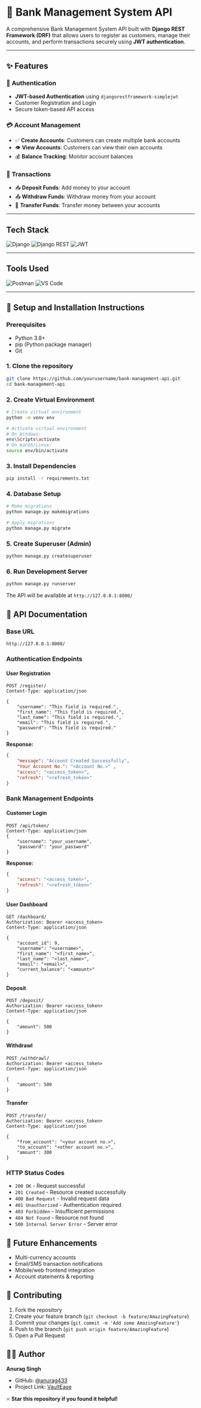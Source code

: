 # 🏦 Bank Management System API

A comprehensive Bank Management System API built with **Django REST Framework (DRF)** that allows users to register as customers, manage their accounts, and perform transactions securely using **JWT authentication**.

---

## ✨ Features

### 🔐 **Authentication**
- **JWT-based Authentication** using `djangorestframework-simplejwt`
- Customer Registration and Login
- Secure token-based API access

### 💳 **Account Management**
- ✅ **Create Accounts**: Customers can create multiple bank accounts
- 👁️ **View Accounts**: Customers can view their own accounts
- 💰 **Balance Tracking**: Monitor account balances

### 💸 **Transactions**
- 📥 **Deposit Funds**: Add money to your account
- 📤 **Withdraw Funds**: Withdraw money from your account
- 🔄 **Transfer Funds**: Transfer money between your accounts
---

## Tech Stack

![Django](https://img.shields.io/badge/DJANGO-092E20?style=for-the-badge&logo=django&logoColor=white)
![Django REST](https://img.shields.io/badge/DJANGO%20REST-FF0000?style=for-the-badge&logo=django&logoColor=white)
![JWT](https://img.shields.io/badge/JWT-000000?style=for-the-badge&logo=jwt&logoColor=white)

---

## Tools Used

![Postman](https://img.shields.io/badge/POSTMAN-FF6C37?style=for-the-badge&logo=postman&logoColor=white)
![VS Code](https://img.shields.io/badge/VISUAL%20STUDIO%20CODE-0078d7?style=for-the-badge&logo=visual-studio-code&logoColor=white)

---

## 🚀 Setup and Installation Instructions

### Prerequisites
- Python 3.8+
- pip (Python package manager)
- Git

### 1. Clone the repository
```bash
git clone https://github.com/yourusername/bank-management-api.git
cd bank-management-api
```
### **2. Create Virtual Environment**
```bash
# Create virtual environment
python -m venv env

# Activate virtual environment
# On Windows:
env\Scripts\activate
# On macOS/Linux:
source env/bin/activate
```

### **3. Install Dependencies**
```bash
pip install -r requirements.txt
```

### **4. Database Setup**
```bash
# Make migrations
python manage.py makemigrations

# Apply migrations
python manage.py migrate
```

### **5. Create Superuser (Admin)**
```bash
python manage.py createsuperuser
```

### **6. Run Development Server**
```bash
python manage.py runserver
```

The API will be available at `http://127.0.0.1:8000/`

## 📖 API Documentation

### **Base URL**
```
http://127.0.0.1:8000/
```

### **Authentication Endpoints**

#### **User Registration**
```http
POST /register/
Content-Type: application/json

{
    "username": "This field is required.",
    "first_name": "This field is required.",
    "last_name": "This field is required.",
    "email": "This field is required.",
    "password": "This field is required."
}

```

**Response:**
```json
{
    "message": "Account Created Successfully",
    "Your Account No.": "<Account No.>" ,
    "access": "<access_token>",
    "refresh": "<refresh_token>"
}
```

### **Bank Management Endpoints**

#### **Customer Login**
```http
POST /api/token/
Content-Type: application/json
{
    "username": "your_username",
    "password": "your_password"
}

```

**Response:**
```json
{
    "access": "<access_token>",
    "refresh": "<refresh_token>"
}
```

#### **User Dashboard**
```http
GET /dashboard/
Authorization: Bearer <access_token>
Content-Type: application/json

{
    "account_id": 9,
    "username": "<username>",
    "first_name": "<first_name>",
    "last_name": "<last_name>",
    "email": "<email>",
    "current_balance": "<amount>"
}

```

#### **Deposit**
```http
POST /deposit/
Authorization: Bearer <access_token>
Content-Type: application/json

{
    "amount": 500
}

```
#### **Withdrawl**
```http
POST /withdrawl/
Authorization: Bearer <access_token>
Content-Type: application/json

{
    "amount": 500
}

```

#### **Transfer**
```http
POST /transfer/
Authorization: Bearer <access_token>
Content-Type: application/json

{
    "from_account": "<your account no.>",
    "to_account": "<other account no.>",
    "amount": 300
}

```
### **HTTP Status Codes**
- `200 OK` - Request successful
- `201 Created` - Resource created successfully
- `400 Bad Request` - Invalid request data
- `401 Unauthorized` - Authentication required
- `403 Forbidden` - Insufficient permissions
- `404 Not Found` - Resource not found
- `500 Internal Server Error` - Server error



## 🔮 Future Enhancements

- Multi-currency accounts
- Email/SMS transaction notifications
- Mobile/web frontend integration
- Account statements & reporting

## 🤝 Contributing

1. Fork the repository
2. Create your feature branch (`git checkout -b feature/AmazingFeature`)
3. Commit your changes (`git commit -m 'Add some AmazingFeature'`)
4. Push to the branch (`git push origin feature/AmazingFeature`)
5. Open a Pull Request

## 👨‍💻 Author

**Anurag Singh**
- GitHub: [@anurag433](https://github.com/anurag433)
- Project Link: [VaultEase](https://github.com/anurag433/VaultEase)



⭐ **Star this repository if you found it helpful!**




